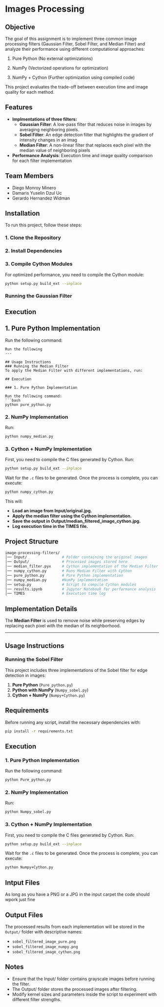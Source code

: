 # Images Processing

## Objective

The goal of this assignment is to implement three common image processing filters (Gaussian Filter, Sobel Filter, and Median Filter) and analyze their performance using different computational approaches:

1. Pure Python (No external optimizations)

2. NumPy (Vectorized operations for optimization)

3. NumPy + Cython (Further optimization using compiled  code)

This project evaluates the trade-off between execution time and image quality for each method.
 
## Features
- **Implmentations of three filters:**
    - **Gaussian Filter**: A low-pass filter that reduces noise in images by averaging neighboring pixels.
    - **Sobel Filter**: An edge detection filter that highlights the gradient of intensity changes in an imag
    - **Median Filter**: A non-linear filter that replaces each pixel with the median value of neighboring pixels
- **Performance Analysis**: Execution time and image quality comparison for each filter implementation

## Team Members
- Diego Monroy Minero
- Damaris Yuselin Dzul Uc
- Gerardo Hernandez Widman

## Installation
To run this project, follow these steps:

### 1. **Clone the Repository**
### 2. **Install Dependencies**
### 3. **Compile Cython Modules**
For optimized performance, you need to compile the Cython module:

```bash
python setup.py build_ext --inplace
```
### Running the Gaussian Filter

## Execution

## 1. Pure Python Implementation

Run the following command:
```
Run the following
---

## Usage Instructions
### Running the Median Filter
To apply the Median Filter with different implementations, run:

## Execution  

### 1. Pure Python Implementation  

Run the following command:  
```bash
python pure_python.py
```  

### 2. NumPy Implementation  

Run:  
```bash
python numpy_median.py
```  

### 3. Cython + NumPy Implementation  

First, you need to compile the C files generated by Cython. Run:  
```bash
python setup.py build_ext --inplace
```  

Wait for the `.c` files to be generated. Once the process is complete, you can execute:  
```bash
python numpy_cython.py
```
This will:

- **Load an image from Input/original.jpg.**
- **Apply the median filter using the Cython implementation.**
- **Save the output in Output/median_filtered_image_cython.jpg.**
- **Log execution time in the TIMES file.**

## Project Structure
```bash
image-processing-filters/
│── Input/                # Folder containing the original images
│── Output/               # Processed images stored here
│── median_filter.pyx     # Cython implementation of the Median Filter
│── numpy_cython.py       # Runs Median Filter with Cython
│── pure_python.py        # Pure Python implementation
│── numpy_median.py       #NumPy implementation 
│── setup.py              # Script to compile Cython modules
│── results.ipynb         # Jupyter Notebook for performance analysis
│── TIMES                 # Execution time log
```

## Implementation Details
The **Median Filter** is used to remove noise while preserving edges by replacing each pixel with the median of its neighborhood.

---

## Usage Instructions
### Running the Sobel Filter

This project includes three implementations of the Sobel filter for edge detection in images:  

1. **Pure Python** (`Pure_python.py`)  
2. **Python with NumPy** (`Numpy_sobel.py`)  
3. **Cython + NumPy** (`Numpy+Cython.py`)  

## Requirements  

Before running any script, install the necessary dependencies with:  

```bash
pip install -r requirements.txt
```  

## Execution  

### 1. Pure Python Implementation  

Run the following command:  
```bash
python Pure_python.py
```  

### 2. NumPy Implementation  

Run:  
```bash
python Numpy_sobel.py
```  

### 3. Cython + NumPy Implementation  

First, you need to compile the C files generated by Cython. Run:  
```bash
python setup.py build_ext --inplace
```  

Wait for the `.c` files to be generated. Once the process is complete, you can execute:  
```bash
python Numpy+Cython.py
```

## Intput Files  

 As long as you have a PNG or  a JPG  in the input carpet the code should wpork just fine

## Output Files  

The processed results from each implementation will be stored in the `Output/` folder with descriptive names:  
- `sobel_filtered_image_pure.png`  
- `sobel_filtered_image_numpy.png`  
- `sobel_filtered_image_cython.png`  



## **Notes**
- Ensure that the Input/ folder contains grayscale images before running the filter.
- The Output/ folder stores the processed images after filtering.
- Modify kernel sizes and parameters inside the script to experiment with different filter strengths.
